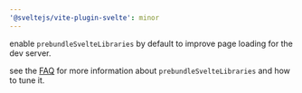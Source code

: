 ```yaml
---
'@sveltejs/vite-plugin-svelte': minor
---
```


enable `prebundleSvelteLibraries` by default to improve page loading for the dev server.

see the [FAQ](https://github.com/sveltejs/vite-plugin-svelte/blob/main/docs/faq.md#what-is-going-on-with-vite-and-pre-bundling-dependencies) for more information about `prebundleSvelteLibraries` and how to tune it.
